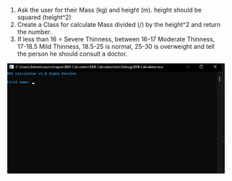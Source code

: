 1.	Ask the user for their Mass (kg) and height (m). height should be squared (height^2) 
2.	Create a Class for calculate Mass divided (/) by the height^2 and return the number.
3.	If less than 16 = Severe Thinness, between 16-17 Moderate Thinness, 17-18.5 Mild Thinness, 18.5-25 is normal, 25-30 is overweight and tell the person he should consult a doctor.

<img src="BMI_calc.gif">
